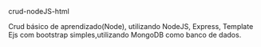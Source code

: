 crud-nodeJS-html

Crud básico de aprendizado(Node), utilizando NodeJS, Express, Template Ejs com bootstrap simples,utilizando MongoDB como banco de dados. 
